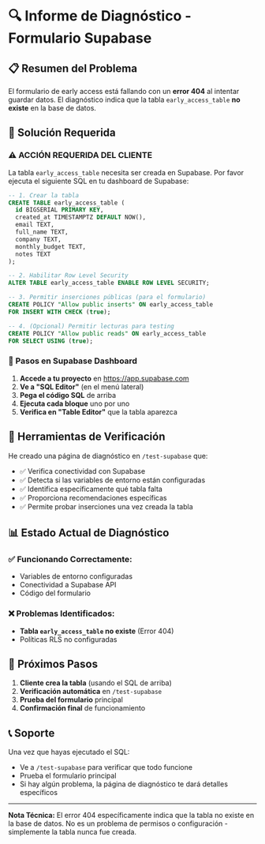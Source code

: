 # 🔍 Informe de Diagnóstico - Formulario Supabase

## 📋 Resumen del Problema

El formulario de early access está fallando con un **error 404** al intentar guardar datos. El diagnóstico indica que la tabla `early_access_table` **no existe** en la base de datos.

## 🔧 Solución Requerida

### ⚠️ ACCIÓN REQUERIDA DEL CLIENTE

La tabla `early_access_table` necesita ser creada en Supabase. Por favor ejecuta el siguiente SQL en tu dashboard de Supabase:

```sql
-- 1. Crear la tabla
CREATE TABLE early_access_table (
  id BIGSERIAL PRIMARY KEY,
  created_at TIMESTAMPTZ DEFAULT NOW(),
  email TEXT,
  full_name TEXT,
  company TEXT,
  monthly_budget TEXT,
  notes TEXT
);

-- 2. Habilitar Row Level Security
ALTER TABLE early_access_table ENABLE ROW LEVEL SECURITY;

-- 3. Permitir inserciones públicas (para el formulario)
CREATE POLICY "Allow public inserts" ON early_access_table
FOR INSERT WITH CHECK (true);

-- 4. (Opcional) Permitir lecturas para testing
CREATE POLICY "Allow public reads" ON early_access_table
FOR SELECT USING (true);
```

### 📍 Pasos en Supabase Dashboard

1. **Accede a tu proyecto** en https://app.supabase.com
2. **Ve a "SQL Editor"** (en el menú lateral)
3. **Pega el código SQL** de arriba
4. **Ejecuta cada bloque** uno por uno
5. **Verifica en "Table Editor"** que la tabla aparezca

## 🧪 Herramientas de Verificación

He creado una página de diagnóstico en `/test-supabase` que:

- ✅ Verifica conectividad con Supabase
- ✅ Detecta si las variables de entorno están configuradas
- ✅ Identifica específicamente qué tabla falta
- ✅ Proporciona recomendaciones específicas
- ✅ Permite probar inserciones una vez creada la tabla

## 📊 Estado Actual de Diagnóstico

### ✅ Funcionando Correctamente:

- Variables de entorno configuradas
- Conectividad a Supabase API
- Código del formulario

### ❌ Problemas Identificados:

- **Tabla `early_access_table` no existe** (Error 404)
- Políticas RLS no configuradas

## 🔄 Próximos Pasos

1. **Cliente crea la tabla** (usando el SQL de arriba)
2. **Verificación automática** en `/test-supabase`
3. **Prueba del formulario** principal
4. **Confirmación final** de funcionamiento

## 📞 Soporte

Una vez que hayas ejecutado el SQL:

- Ve a `/test-supabase` para verificar que todo funcione
- Prueba el formulario principal
- Si hay algún problema, la página de diagnóstico te dará detalles específicos

---

**Nota Técnica:** El error 404 específicamente indica que la tabla no existe en la base de datos. No es un problema de permisos o configuración - simplemente la tabla nunca fue creada.
